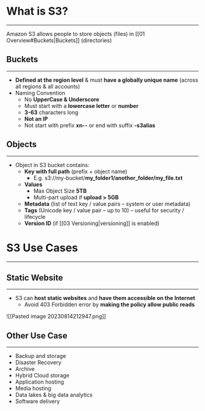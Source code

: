 # What is S3?
---

Amazon S3 allows people to store objects (files) in [[01 Overview#Buckets|Buckets]] (directories)

## Buckets
---

* **Defined at the region level** & must **have a globally unique name** (across all regions & all accounts)
* Naming Convention
	* No **UpperCase & Underscore**
	* Must start with a **lowercase letter** or **number**
	* **3-63** characters long
	* **Not an IP**
	* Not start with prefix **xn--** or end with suffix **-s3alias**

## Objects
---

* Object in S3 bucket contains:
	* **Key with full path** (prefix + object name) 
		* E.g. s3://my-bucket/**my_folder1/another_folder/my_file.txt**
	* **Values**
		* Max Object Size **5TB**
		* Multi-part upload if **upload > 5GB**
	* **Metadata** (list of text key / value pairs – system or user metadata)
	* **Tags** (Unicode key / value pair – up to 10) – useful for security / lifecycle
	* **Version ID** (if [[03 Versioning|versioning]] is enabled)

# S3 Use Cases
---

## Static Website
---
* S3 can **host static websites** and **have them accessible on the Internet**
	* Avoid 403 Forbidden error by **making the policy allow public reads**

![[Pasted image 20230814212947.png]]

## Other Use Case
---

* Backup and storage 
* Disaster Recovery 
* Archive 
* Hybrid Cloud storage 
* Application hosting 
* Media hosting 
* Data lakes & big data analytics 
* Software delivery 